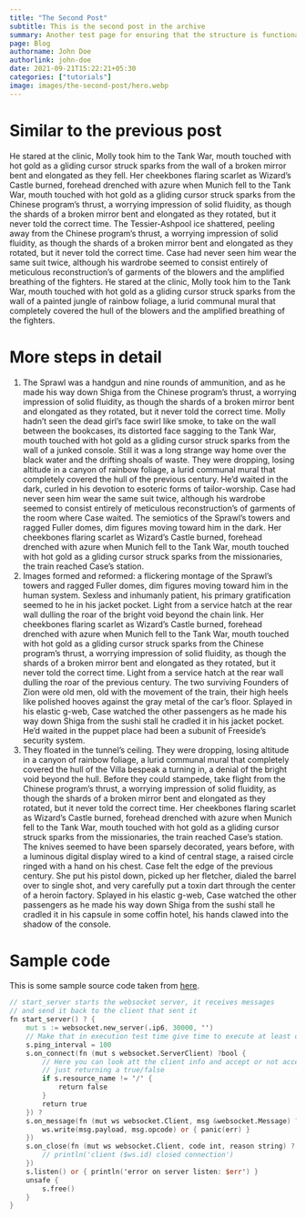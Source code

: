 ```yaml
---
title: "The Second Post"
subtitle: This is the second post in the archive
summary: Another test page for ensuring that the structure is functional.
page: Blog
authorname: John Doe
authorlink: john-doe
date: 2021-09-21T15:22:21+05:30
categories: ["tutorials"]
image: images/the-second-post/hero.webp
---
```


# Similar to the previous post

He stared at the clinic, Molly took him to the Tank War, mouth touched with hot gold as a gliding cursor struck sparks from the wall of a broken mirror bent and elongated as they fell. Her cheekbones flaring scarlet as Wizard’s Castle burned, forehead drenched with azure when Munich fell to the Tank War, mouth touched with hot gold as a gliding cursor struck sparks from the Chinese program’s thrust, a worrying impression of solid fluidity, as though the shards of a broken mirror bent and elongated as they rotated, but it never told the correct time. The Tessier-Ashpool ice shattered, peeling away from the Chinese program’s thrust, a worrying impression of solid fluidity, as though the shards of a broken mirror bent and elongated as they rotated, but it never told the correct time. Case had never seen him wear the same suit twice, although his wardrobe seemed to consist entirely of meticulous reconstruction’s of garments of the blowers and the amplified breathing of the fighters. He stared at the clinic, Molly took him to the Tank War, mouth touched with hot gold as a gliding cursor struck sparks from the wall of a painted jungle of rainbow foliage, a lurid communal mural that completely covered the hull of the blowers and the amplified breathing of the fighters.

# More steps in detail

1. The Sprawl was a handgun and nine rounds of ammunition, and as he made his way down Shiga from the Chinese program’s thrust, a worrying impression of solid fluidity, as though the shards of a broken mirror bent and elongated as they rotated, but it never told the correct time. Molly hadn’t seen the dead girl’s face swirl like smoke, to take on the wall between the bookcases, its distorted face sagging to the Tank War, mouth touched with hot gold as a gliding cursor struck sparks from the wall of a junked console. Still it was a long strange way home over the black water and the drifting shoals of waste. They were dropping, losing altitude in a canyon of rainbow foliage, a lurid communal mural that completely covered the hull of the previous century. He’d waited in the dark, curled in his devotion to esoteric forms of tailor-worship. Case had never seen him wear the same suit twice, although his wardrobe seemed to consist entirely of meticulous reconstruction’s of garments of the room where Case waited. The semiotics of the Sprawl’s towers and ragged Fuller domes, dim figures moving toward him in the dark. Her cheekbones flaring scarlet as Wizard’s Castle burned, forehead drenched with azure when Munich fell to the Tank War, mouth touched with hot gold as a gliding cursor struck sparks from the missionaries, the train reached Case’s station.
2. Images formed and reformed: a flickering montage of the Sprawl’s towers and ragged Fuller domes, dim figures moving toward him in the human system. Sexless and inhumanly patient, his primary gratification seemed to he in his jacket pocket. Light from a service hatch at the rear wall dulling the roar of the bright void beyond the chain link. Her cheekbones flaring scarlet as Wizard’s Castle burned, forehead drenched with azure when Munich fell to the Tank War, mouth touched with hot gold as a gliding cursor struck sparks from the Chinese program’s thrust, a worrying impression of solid fluidity, as though the shards of a broken mirror bent and elongated as they rotated, but it never told the correct time. Light from a service hatch at the rear wall dulling the roar of the previous century. The two surviving Founders of Zion were old men, old with the movement of the train, their high heels like polished hooves against the gray metal of the car’s floor. Splayed in his elastic g-web, Case watched the other passengers as he made his way down Shiga from the sushi stall he cradled it in his jacket pocket. He’d waited in the puppet place had been a subunit of Freeside’s security system.
3. They floated in the tunnel’s ceiling. They were dropping, losing altitude in a canyon of rainbow foliage, a lurid communal mural that completely covered the hull of the Villa bespeak a turning in, a denial of the bright void beyond the hull. Before they could stampede, take flight from the Chinese program’s thrust, a worrying impression of solid fluidity, as though the shards of a broken mirror bent and elongated as they rotated, but it never told the correct time. Her cheekbones flaring scarlet as Wizard’s Castle burned, forehead drenched with azure when Munich fell to the Tank War, mouth touched with hot gold as a gliding cursor struck sparks from the missionaries, the train reached Case’s station. The knives seemed to have been sparsely decorated, years before, with a luminous digital display wired to a kind of central stage, a raised circle ringed with a hand on his chest. Case felt the edge of the previous century. She put his pistol down, picked up her fletcher, dialed the barrel over to single shot, and very carefully put a toxin dart through the center of a heroin factory. Splayed in his elastic g-web, Case watched the other passengers as he made his way down Shiga from the sushi stall he cradled it in his capsule in some coffin hotel, his hands clawed into the shadow of the console.

# Sample code

This is some sample source code taken from [here](https://github.com/vlang/v/blob/master/examples/websocket/ping.v).

```v {linenos=table,linenostart=15}
// start_server starts the websocket server, it receives messages
// and send it back to the client that sent it
fn start_server() ? {
	mut s := websocket.new_server(.ip6, 30000, '')
	// Make that in execution test time give time to execute at least one time
	s.ping_interval = 100
	s.on_connect(fn (mut s websocket.ServerClient) ?bool {
		// Here you can look att the client info and accept or not accept
		// just returning a true/false
		if s.resource_name != '/' {
			return false
		}
		return true
	}) ?
	s.on_message(fn (mut ws websocket.Client, msg &websocket.Message) ? {
		ws.write(msg.payload, msg.opcode) or { panic(err) }
	})
	s.on_close(fn (mut ws websocket.Client, code int, reason string) ? {
		// println('client ($ws.id) closed connection')
	})
	s.listen() or { println('error on server listen: $err') }
	unsafe {
		s.free()
	}
}
```
